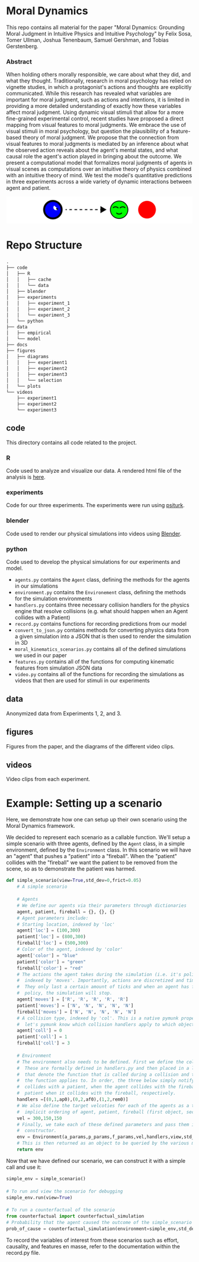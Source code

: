 # Moral Dynamics

This repo contains all material for the paper "Moral Dynamics: Grounding Moral Judgment in Intuitive Physics and Intuitive Psychology" by Felix Sosa, Tomer Ullman, Joshua Tenenbaum, Samuel Gershman, and Tobias Gerstenberg. 

### Abstract

When holding others morally responsible, we care about what they did, and what they thought. Traditionally, research in moral psychology has relied on vignette studies, in which a protagonist's actions and thoughts are explicitly communicated. While this research has revealed what variables are important for moral judgment, such as actions and intentions, it is limited in providing a more detailed understanding of exactly how these variables affect moral judgment. Using dynamic visual stimuli that allow for a more fine-grained experimental control, recent studies have proposed a direct mapping from visual features to moral judgments. We embrace the use of visual stimuli in moral psychology, but question the plausibility of a feature-based theory of moral judgment. We propose that the connection from visual features to moral judgments is mediated by an inference about what the observed action reveals about the agent's mental states, and what causal role the agent's action played in bringing about the outcome. We present a computational model that formalizes moral judgments of agents in visual scenes as computations over an intuitive theory of physics combined with an intuitive theory of mind. We test the model's quantitative predictions in three experiments across a wide variety of dynamic interactions between agent and patient.

![Banner](figures/banner.png)

# Repo Structure

```
.
├── code
│   ├── R
│   │   ├── cache
│   │   └── data
│   ├── blender
│   ├── experiments
│   │   ├── experiment_1
│   │   ├── experiment_2
│   │   └── experiment_3
│   └── python
├── data
│   ├── empirical
│   └── model
├── docs
├── figures
│   ├── diagrams
│   │   ├── experiment1
│   │   ├── experiment2
│   │   ├── experiment3
│   │   └── selection
│   └── plots
└── videos
    ├── experiment1
    ├── experiment2
    └── experiment3
```
## code

This directory contains all code related to the project.

### R

Code used to analyze and visualize our data. A rendered html file of the analysis is [here](https://cicl-stanford.github.io/moral_dynamics/).

### experiments

Code for our three experiments. The experiments were run using [psiturk](https://psiturk.org/). 

### blender

Code used to render our physical simulations into videos using [Blender](https://www.blender.org/).

### python

Code used to develop the physical simulations for our experiments and model.

* ```agents.py``` contains the ```Agent``` class, defining the methods for the agents in our simulations
* ```environment.py``` contains the ```Environement``` class, defining the methods for the simulation environments
* ```handlers.py``` contains three necessary collision handlers for the physics engine that resolve collisions (e.g. what should happen when an Agent collides with a Patient)
* ```record.py``` contains functions for recording predictions from our model
* ```convert_to_json.py``` contains methods for converting physics data from a given simulation into a JSON that is then used to render the simulation in 3D
* ```moral_kinematics_scenarios.py``` contains all of the defined simulations we used in our paper
* ```features.py``` contains all of the functions for computing kinematic features from simulation JSON data
* ```video.py``` contains all of the functions for recording the simulations as videos that then are used for stimuli in our experiments

## data

Anonymized data from Experiments 1, 2, and 3. 

## figures

Figures from the paper, and the diagrams of the different video clips. 

## videos 

Video clips from each experiment. 

# Example: Setting up a scenario

Here, we demonstrate how one can setup up their own scenario using the Moral Dynamics framework.

We decided to represent each scenario as a callable function. We'll setup a simple scenario with three agents, defined by the ```Agent``` class, in a simple environment, defined by the ```Environment``` class. In this scenario we will have an "agent" that pushes a "patient" into a "fireball". When the "patient" collides with the "fireball" we want the patient to be removed from the scene, so as to demonstrate the patient was harmed.

```python
def simple_scenario(view=True,std_dev=0,frict=0.05)
    # A simple scenario
      
    # Agents
    # We define our agents via their parameters through dictionaries
    agent, patient, fireball = {}, {}, {}
    # Agent parameters include:
    # Starting location, indexed by 'loc'
    agent['loc'] = (100,300) 
    patient['loc'] = (800,300)
    fireball['loc'] = (500,300)
    # Color of the agent, indexed by 'color'
    agent['color'] = "blue"
    patient['color'] = "green"
    fireball['color'] = "red"
    # The actions the agent takes during the simulation (i.e. it's policy),
    #  indexed by 'moves'. Importantly, actions are discretized and time-limited.
    #  They only last a certain amount of ticks and when an agent has finished its 
    #  policy, the simulation will stop.
    agent['moves'] = ['R', 'R', 'R', 'R', 'R']
    patient['moves'] = ['N', 'N', 'N', 'N', 'N']
    fireball['moves'] = ['N', 'N', 'N', 'N', 'N']
    # A collision type, indexed by 'col'. This is a native pymunk property that
    #  let's pymunk know which collision handlers apply to which objects.
    agent['coll'] = 0
    patient['coll'] = 1
    fireball['coll'] = 3
    
    # Environment
    # The environment also needs to be defined. First we define the collision handlers.
    #  These are formally defined in handlers.py and then placed in a list of triples,
    #  that denote the function that is called during a collision and the collision types 
    #  the function applies to. In order, the three below simply notify when the agent 
    #  collides with a patient, when the agent collides with the fireball, and removes the 
    #  patient when it collides with the fireball, respectively.
    handlers =[(0,1,ap0),(0,2,af0),(1,2,rem0)]
    # We also define the target velcoties for each of the agents as a triple, with the
    #  implicit ordering of agent, patient, fireball (first object, second object, third object)
    vel = 300,150,150
    # Finally, we take each of these defined parameters and pass them into the Environment class
    #  constructor.
    env = Environment(a_params,p_params,f_params,vel,handlers,view,std_dev,frict)
    # This is then returned as an object to be queried by the various modules within the framework.
    return env
```

Now that we have defined our scenario, we can construct it with a simple call and use it:

```python
simple_env = simple_scenario()

# To run and view the scenario for debugging
simple_env.run(view=True)

# To run a counterfactual of the scenario
from counterfactual import counterfactual_simulation
# Probability that the agent caused the outcome of the simple_scenario
prob_of_cause = counterfactual_simulation(environment=simple_env,std_dev=1.2,num_times=1000,view=False)
```

To record the variables of interest from these scenarios such as effort, causality, and features en masse, refer to the documentation within the record.py file.

